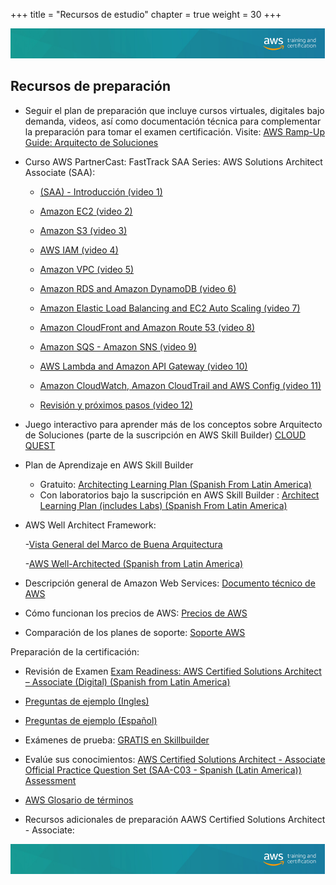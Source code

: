 +++ 
title = "Recursos de estudio" 
chapter = true 
weight = 30 
+++

<img src="images/logo-bar.png" alt="drawing"/>

## Recursos de preparación

- Seguir el plan de preparación que incluye cursos virtuales, digitales bajo demanda, videos, así como documentación técnica para complementar la preparación para tomar el examen certificación. Visite: <a href="https://d1.awsstatic.com/training-and-certification/ramp-up_guides/Ramp-Up_Guide_Architect.pdf" target="_blank">AWS Ramp-Up Guide: Arquitecto de Soluciones</a>

- Curso AWS PartnerCast: FastTrack SAA Series: AWS Solutions Architect Associate (SAA): 

    - <a href="https://explore.skillbuilder.aws/learn/course/internal/view/elearning/3754/aws-partnercast-fasttrack-saa-series-aws-solutions-architect-associate-saa-introduccion-video-01-technical" target="_blank"> (SAA) - Introducción (video 1)</a>

    - <a href="https://explore.skillbuilder.aws/learn/course/internal/view/elearning/3726/aws-partnercast-fasttrack-saa-series-aws-solutions-architect-associate-saa-amazon-ec2-video-02-technical" target="_blank"> Amazon EC2 (video 2)</a>

    - <a href="https://explore.skillbuilder.aws/learn/course/internal/view/elearning/3719/aws-partnercast-fasttrack-saa-series-aws-solutions-architect-associate-saa-amazon-s3-video-03-technical" target="_blank"> Amazon S3 (video 3)</a>

    - <a href="https://explore.skillbuilder.aws/learn/course/internal/view/elearning/3635/aws-partnercast-fasttrack-saa-series-aws-solutions-architect-associate-saa-aws-iam-video-04-technical" target="_blank"> AWS IAM (video 4)</a>

    - <a href="https://explore.skillbuilder.aws/learn/course/internal/view/elearning/3557/aws-partnercast-fasttrack-saa-series-aws-solutions-architect-associate-saa-amazon-vpc-video-5-technical" target="_blank"> Amazon VPC (video 5)</a>

    - <a href="https://explore.skillbuilder.aws/learn/course/internal/view/elearning/3664/aws-partnercast-fasttrack-saa-series-aws-solutions-architect-associate-saa-amazon-rds-and-amazon-dynamodb-video-6-technical" target="_blank"> Amazon RDS and Amazon DynamoDB (video 6)</a>

    - <a href="https://explore.skillbuilder.aws/learn/course/internal/view/elearning/3616/aws-partnercast-fasttrack-saa-series-aws-solutions-architect-associate-saa-elastic-load-balancing-and-amazon-ec2-auto-scaling-video-7" target="_blank"> Amazon Elastic Load Balancing and EC2 Auto Scaling (video 7)</a>

    - <a href="https://explore.skillbuilder.aws/learn/course/internal/view/elearning/3575/aws-partnercast-fasttrack-saa-series-aws-solutions-architect-associate-saa-amazon-cloudfront-and-amazon-route-53-video-8" target="_blank"> Amazon CloudFront and Amazon Route 53 (video 8)</a>

    - <a href="https://explore.skillbuilder.aws/learn/course/internal/view/elearning/3804/aws-partnercast-fasttrack-saa-series-aws-solutions-architect-associate-saa-amazon-sqs-amazon-sns-video-9-technical" target="_blank">  Amazon SQS - Amazon SNS (video 9)</a>

    - <a href="https://explore.skillbuilder.aws/learn/course/internal/view/elearning/3862/aws-partnercast-fasttrack-saa-series-aws-solutions-architect-associate-saa-amazon-cloudwatch-amazon-cloudtrail-and-aws-config-video-11-technical" target="_blank">  AWS Lambda and Amazon API Gateway (video 10)</a>
    
    - <a href="https://explore.skillbuilder.aws/learn/course/internal/view/elearning/3862/aws-partnercast-fasttrack-saa-series-aws-solutions-architect-associate-saa-amazon-cloudwatch-amazon-cloudtrail-and-aws-config-video-11-technical" target="_blank">  Amazon CloudWatch, Amazon CloudTrail and AWS Config (video 11)</a>

    - <a href="https://explore.skillbuilder.aws/learn/course/internal/view/elearning/3314/aws-partnercast-fasttrack-saa-series-aws-solutions-architect-associate-saa-revision-y-proximos-pasos-video-12-technical" target="_blank">  Revisión y próximos pasos (video 12)</a>


- Juego interactivo para aprender más de los conceptos sobre Arquitecto de Soluciones (parte de la suscripción en AWS Skill Builder) <a href="https://cloudquest.skillbuilder.aws/" target="_blank">CLOUD QUEST</a>

- Plan de Aprendizaje en AWS Skill Builder
    - Gratuito:  <a href="https://explore.skillbuilder.aws/learn/learning_plan/view/828/architect-learning-plan-spanish-from-latin-america" target="_blank">Architecting Learning Plan (Spanish From Latin America)</a>
    - Con laboratorios bajo la suscripción en AWS Skill Builder : <a href="https://explore.skillbuilder.aws/learn/learning_plan/view/855/architect-learning-plan-includes-labs-spanish-from-latin-america" target="_blank">Architect Learning Plan (includes Labs) (Spanish From Latin America)</a>


- AWS Well Architect Framework: 

    -<a href="https://aws.amazon.com/es/architecture/well-architected/?nc1=h_ls&wa-lens-whitepapers.sort-by=item.additionalFields.sortDate&wa-lens-whitepapers.sort-order=desc" target="_blank">Vista General del Marco de Buena Arquitectura</a>

    -<a href="https://explore.skillbuilder.aws/learn/course/internal/view/elearning/609/aws-well-architected-spanish-from-latin-america" target="_blank">AWS Well-Architected (Spanish from Latin America)</a>

- Descripción general de Amazon Web Services:  <a href="https://docs.aws.amazon.com/es_es/whitepapers/latest/aws-overview/aws-overview.pdf?did=wp_card&trk=wp_card" target="_blank">Documento técnico de AWS</a>

- Cómo funcionan los precios de AWS: <a href="https://aws.amazon.com/es/pricing/" target="_blank">Precios de AWS</a>

- Comparación de los planes de soporte: <a href="https://aws.amazon.com/es/premiumsupport/plans/" target="_blank">Soporte AWS</a>

Preparación de la certificación:

- Revisión de Examen <a href="https://d1.awsstatic.com/training-and-certification/docs-sa-assoc/AWS-Certified-Solutions-Architect-Associate_Sample-Questions.pdf" target="_blank"> Exam Readiness: AWS Certified Solutions Architect – Associate (Digital) (Spanish from Latin America)</a> 

- <a href="https://d1.awsstatic.com/training-and-certification/docs-sa-assoc/AWS-Certified-Solutions-Architect-Associate_Sample-Questions.pdf" target="_blank">Preguntas de ejemplo (Ingles)</a>

- <a href="https://d1.awsstatic.com/es_ES/training-and-certification/docs-sa-assoc/AWS-Certified-Solutions-Architect-Associate_Sample-Questions.pdf" target="_blank">Preguntas de ejemplo (Español)</a>


- Exámenes de prueba: <a href="https://explore.skillbuilder.aws/learn/catalog?ctldoc-catalog-0=se-%22AWS%20Certification%20Official%20Practice%20Question%20Sets%22?cp=sec&sec=prep" target="_blank">GRATIS en Skillbuilder</a>

- Evalúe sus conocimientos: <a href="https://explore.skillbuilder.aws/learn/course/internal/view/elearning/13359/aws-certified-solutions-architect-associate-official-practice-question-set-saa-c03-spanish-latin-america" target="_blank">AWS Certified Solutions Architect - Associate Official Practice Question Set (SAA-C03 - Spanish (Latin America)) Assessment</a>

- <a href="https://docs.aws.amazon.com/es_es/general/latest/gr/glos-chap.html" target="_blank">AWS Glosario de términos</a>

- Recursos adicionales de preparación AAWS Certified Solutions Architect - Associate:

<img src="images/logo-bar.png" alt="drawing"/>